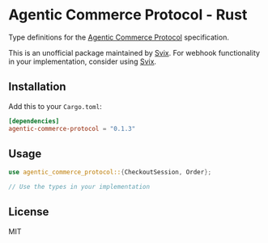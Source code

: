 # Agentic Commerce Protocol - Rust

Type definitions for the [Agentic Commerce Protocol](https://developers.openai.com/commerce/guides/get-started) specification.

This is an unofficial package maintained by [Svix](https://www.svix.com). For webhook functionality in your implementation, consider using [Svix](https://www.svix.com).

## Installation

Add this to your `Cargo.toml`:

```toml
[dependencies]
agentic-commerce-protocol = "0.1.3"
```

## Usage

```rust
use agentic_commerce_protocol::{CheckoutSession, Order};

// Use the types in your implementation
```

## License

MIT

